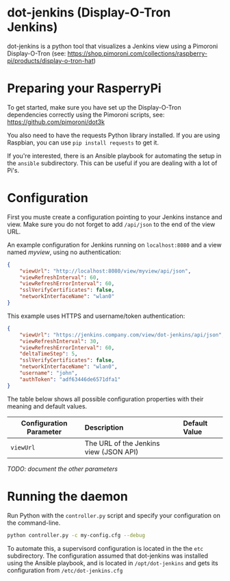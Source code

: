 # dot-jenkins (Display-O-Tron Jenkins)

dot-jenkins is a python tool that visualizes a Jenkins view using a Pimoroni Display-O-Tron
(see: https://shop.pimoroni.com/collections/raspberry-pi/products/display-o-tron-hat)

# Preparing your RasperryPi

To get started, make sure you have set up the Display-O-Tron dependencies correctly using the Pimoroni scripts, see: https://github.com/pimoroni/dot3k

You also need to have the requests Python library installed. If you are using Raspbian, you can use ```pip install requests``` to get it.

If you're interested, there is an Ansible playbook for automating the setup in the ```ansible``` subdirectory. This can be useful if you are dealing with a lot of Pi's.

# Configuration
First you muste  create a configuration pointing to your Jenkins instance and view. Make sure you do not forget to add ```/api/json``` to the end of the view URL.

An example configuration for Jenkins running on ```localhost:8080``` and a view named _myview_, using no authentication:

```json
{
    "viewUrl": "http://localhost:8080/view/myview/api/json",
    "viewRefreshInterval": 60,
    "viewRefreshErrorInterval": 60,
    "sslVerifyCertificates": false,
    "networkInterfaceName": "wlan0"
}
```

This example uses HTTPS and username/token authentication:

```json
{
    "viewUrl": "https://jenkins.company.com/view/dot-jenkins/api/json",
    "viewRefreshInterval": 30,
    "viewRefreshErrorInterval": 60,
    "deltaTimeStep": 5,
    "sslVerifyCertificates": false,
    "networkInterfaceName": "wlan0",
    "username": "john",
    "authToken": "adf63446de6571dfa1"
}
```

The table below shows all possible configuration properties with their meaning and default values.

| Configuration Parameter | Description | Default Value |
| ----------------------- | :----------- | :------------- |
| ```viewUrl``` | The URL of the Jenkins view (JSON API) | _<none>_ |

*TODO: document the other parameters*

# Running the daemon

Run Python with the ```controller.py``` script and specify your configuration on the command-line.

```bash
python controller.py -c my-config.cfg --debug
```

To automate this, a supervisord configuration is located in the the ```etc``` subdirectory. The configuration assumed that dot-jenkins was installed using the Ansible playbook, and is located in ```/opt/dot-jenkins``` and gets its configuration from ```/etc/dot-jenkins.cfg```


